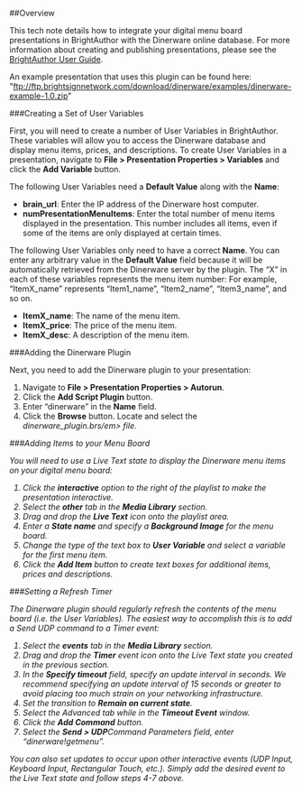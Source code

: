 ##Overview

This tech note details how to integrate your digital menu board presentations in BrightAuthor with the Dinerware online database. For more information about creating and publishing presentations, please see the <a href="http://support.brightsign.biz/entries/314526-brightsign-user-guides-troubleshooting">BrightAuthor User Guide</a>.

An example presentation that uses this plugin can be found here: "ftp://ftp.brightsignnetwork.com/download/dinerware/examples/dinerware-example-1.0.zip"

###Creating a Set of User Variables

First, you will need to create a number of User Variables in BrightAuthor. These variables will allow you to access the Dinerware database and display menu items, prices, and descriptions. To create User Variables in a presentation, navigate to <strong>File > Presentation Properties > Variables</strong> and click the <strong>Add Variable</strong> button.

The following User Variables need a <strong>Default Value</strong> along with the <strong>Name</strong>:
<ul>
<li><strong>brain_url</strong>: Enter the IP address of the Dinerware host computer.</li>
<li><strong>numPresentationMenuItems</strong>: Enter the total number of menu items displayed in the presentation. This number includes all items, even if some of the items are only displayed at certain times.</li>
</ul>

The following User Variables only need to have a correct <strong>Name</strong>. You can enter any arbitrary value in the <strong>Default Value</strong> field because it will be automatically retrieved from the Dinerware server by the plugin. The “X” in each of these variables represents the menu item number: For example, “ItemX_name” represents “Item1_name”, “Item2_name”, “Item3_name”, and so on.
<ul>
<li><strong>ItemX_name</strong>: The name of the menu item.</li>
<li><strong>ItemX_price</strong>: The price of the menu item.</li>
<li><strong>ItemX_desc</strong>: A description of the menu item.</li>
</ul>

###Adding the Dinerware Plugin

Next, you need to add the Dinerware plugin to your presentation:
<ol>
<li>Navigate to <strong>File > Presentation Properties > Autorun</strong>.</li>
<li>Click the <strong>Add Script Plugin</strong> button.</li>
<li>Enter “dinerware” in the <strong>Name</strong> field.</li>
<li>Click the <strong>Browse</strong> button. Locate and select the <em>dinerware_plugin.brs/em> file.</li>
</ol>

###Adding Items to your Menu Board

You will need to use a Live Text state to display the Dinerware menu items on your digital menu board: 
<ol>
<li>Click the <strong>interactive</strong> option to the right of the playlist to make the presentation interactive.</li>
<li>Select the <strong>other</strong> tab in the <strong>Media Library</strong> section.</li>
<li>Drag and drop the <strong>Live Text</strong> icon onto the playlist area.</li>
<li>Enter a <strong>State name</strong> and specify a <strong>Background Image</strong> for the menu board.</li>
<li>Change the type of the text box to <strong>User Variable</strong> and select a variable for the first menu item.</li>
<li>Click the <strong>Add Item</strong> button to create text boxes for additional items, prices and descriptions.</li>
</ol>

###Setting a Refresh Timer

The Dinerware plugin should regularly refresh the contents of the menu board (i.e. the User Variables). The easiest way to accomplish this is to add a Send UDP command to a Timer event:
<ol>
<li>Select the <strong>events</strong> tab in the <strong>Media Library</strong> section.</li>
<li>Drag and drop the <strong>Timer</strong> event icon onto the Live Text state you created in the previous section.</li>
<li>In the <strong>Specify timeout</strong> field, specify an update interval in seconds. We recommend specifying an update interval of 15 seconds or greater to avoid placing too much strain on your networking infrastructure.</li>
<li>Set the transition to <strong>Remain on current state</strong>.</li>
<li>Select the Advanced tab while in the <strong>Timeout Event</strong> window.</li>
<li>Click the <strong>Add Command</strong> button.</li>
<li>Select the <strong>Send > UDP</strong command. In the <strong>Command Parameters</strong> field, enter “dinerware!getmenu”.</li>
</ol>
<p>You can also set updates to occur upon other interactive events (UDP Input, Keyboard Input, Rectangular Touch, etc.). Simply add the desired event to the Live Text state and follow steps 4-7 above.</p>
